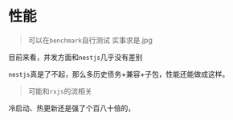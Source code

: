 #  性能
> 可以在`benchmark`自行测试
实事求是.jpg

目前来看，并发方面和`nestjs`几乎没有差别

`nestjs`真是了不起，那么多历史债务+兼容+子包，性能还能做成这样。

> 可能和`rxjs`的流相关

冷启动、热更新还是强了个百八十倍的，

